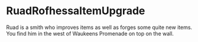 # RuadRofhessaItemUpgrade
Ruad is a smith who improves items as well as forges some quite new items. You find him in the west of Waukeens Promenade on top on the wall.
